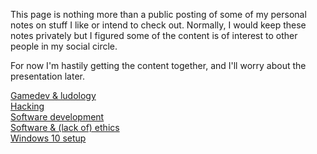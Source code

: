 This page is nothing more than a public posting of some of my personal notes on
stuff I like or intend to check out. Normally, I would keep these notes
privately but I figured some of the content is of interest to other people in
my social circle.

For now I'm hastily getting the content together, and I'll worry about the
presentation later.

[Gamedev & ludology](./gamedev-content.html)  
[Hacking](./hacking.html)  
[Software development](./dev-content.html)  
[Software & (lack of) ethics](./software-ethics.html)  
[Windows 10 setup](./win10-setup)
